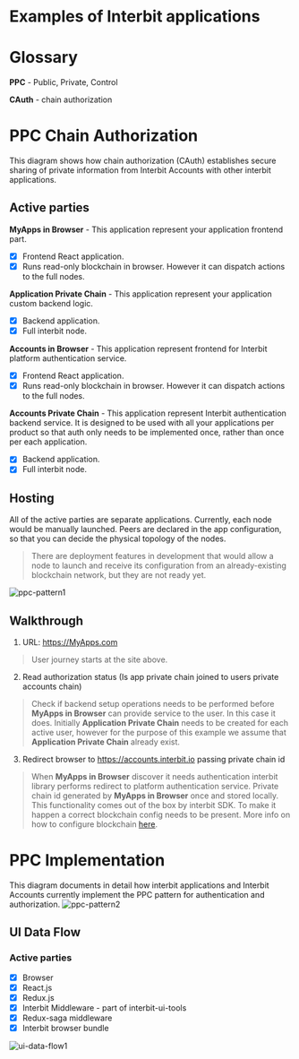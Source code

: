 # Examples of Interbit applications

# Glossary
**PPC** - Public, Private, Control

**CAuth** - chain authorization


# PPC Chain Authorization
This diagram shows how chain authorization (CAuth) establishes secure sharing of private information from Interbit Accounts with other interbit applications.

## Active parties
**MyApps in Browser** -  This application represent your application frontend part. 
- [x] Frontend React application.
- [x] Runs read-only blockchain in browser. However it can dispatch actions to the full nodes. 

**Application Private Chain** - This application represent your application custom backend logic. 
- [x] Backend application. 
- [x] Full interbit node.

**Accounts in Browser** - This application represent frontend for Interbit platform authentication service. 
- [x] Frontend React application.
- [x] Runs read-only blockchain in browser. However it can dispatch actions to the full nodes.

**Accounts Private Chain** - This application represent Interbit authentication backend service. It is designed to be used with all your applications per product so that auth only needs to be implemented once, rather than once per each application. 
- [x] Backend application. 
- [x] Full interbit node.

## Hosting
All of the active parties are separate applications. Currently, each node would be manually launched. Peers are declared in the app configuration, so that you can decide the physical topology of the nodes.

> There are deployment features in development that would allow a node to launch and receive its configuration from an already-existing blockchain network, but they are not ready yet.

![ppc-pattern1](https://user-images.githubusercontent.com/16136204/49014826-6e215e80-f192-11e8-868c-3fc80fdd34c8.jpg)

## Walkthrough
1. URL: https://MyApps.com
> User journey starts at the site above.
2. Read authorization status (Is app private chain joined to users private accounts chain)
> Check if backend setup operations needs to be performed before **MyApps in Browser** can provide service to the user. In this case it does. 
> Initially **Application Private Chain** needs to be created for each active user, however for the purpose of this example we assume that **Application Private Chain** already exist.
3. Redirect browser to https://accounts.interbit.io passing private chain id
> When **MyApps in Browser** discover it needs authentication interbit library performs redirect to platform authentication service. Private chain id generated by **MyApps in Browser** once and stored locally. This functionality comes out of the box by interbit SDK. To make it happen a correct blockchain config needs to be present. More info on how to configure blockchain [here](https://docs.test-interbit.io/reference/interbit-cli/manifest/). 



# PPC Implementation
This diagram documents in detail how interbit applications and Interbit Accounts currently implement the PPC pattern for authentication and authorization.
![ppc-pattern2](https://user-images.githubusercontent.com/16136204/49014827-6eb9f500-f192-11e8-9b64-0c90fb1f2416.jpg)



## UI Data Flow
### Active parties
- [x] Browser
- [x] React.js
- [x] Redux.js
- [x] Interbit Middleware - part of interbit-ui-tools
- [x] Redux-saga middleware
- [x] Interbit browser bundle

![ui-data-flow1](https://user-images.githubusercontent.com/16136204/49015446-28fe2c00-f194-11e8-9fa4-3a02fa5c5adc.jpg)
